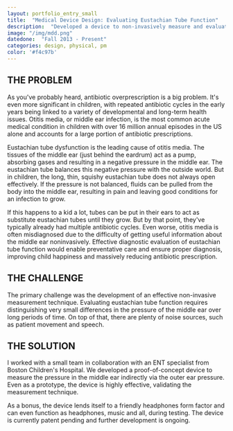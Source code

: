 ```yaml
---
layout: portfolio_entry_small
title:  "Medical Device Design: Evaluating Eustachian Tube Function"
description:  "Developed a device to non-invasively measure and evaluate eustachian tube function"
image: "/img/mdd.png"
datedone:  "Fall 2013 - Present"
categories: design, physical, pm
color: '#f4c97b'
---
```


## THE PROBLEM

As you've probably heard, antibiotic overprescription is a big problem.  It's even more significant in children, with repeated antibiotic cycles in the early years being linked to a variety of developmental and long-term health issues.  Otitis media, or middle ear infection, is the most common acute medical condition in children with over 16 million annual episodes in the US alone and accounts for a large portion of antibiotic prescriptions.

Eustachian tube dysfunction is the leading cause of otitis media.  The tissues of the middle ear (just behind the eardrum) act as a pump, absorbing gases and resulting in a negative pressure in the middle ear.  The eustachian tube balances this negative pressure with the outside world.  But in children, the long, thin, squishy eustachian tube does not always open effectively.  If the pressure is not balanced, fluids can be pulled from the body into the middle ear, resulting in pain and leaving good conditions for an infection to grow.

If this happens to a kid a lot, tubes can be put in their ears to act as substitute eustachian tubes until they grow.  But by that point, they've typically already had multiple antibiotic cycles.  Even worse, otitis media is often misdiagnosed due to the difficulty of getting useful information about the middle ear noninvasively.  Effective diagnostic evaluation of eustachian tube function would enable preventative care and ensure proper diagnosis, improving child happiness and massively reducing antibiotic prescription.

## THE CHALLENGE

The primary challenge was the development of an effective non-invasive measurement technique.  Evaluating eustachian tube function requires distinguishing very small differences in the pressure of the middle ear over long periods of time.  On top of that, there are plenty of noise sources, such as patient movement and speech.

## THE SOLUTION

I worked with a small team in collaboration with an ENT specialist from Boston Children's Hospital.  We developed a proof-of-concept device to measure the pressure in the middle ear indirectly via the outer ear pressure.  Even as a prototype, the device is highly effective, validating the measurement technique.

As a bonus, the device lends itself to a friendly headphones form factor and can even function as headphones, music and all, during testing.  The device is currently patent pending and further development is ongoing.
